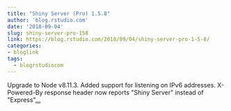 ```yaml
---
title: "Shiny Server (Pro) 1.5.8"
author: 'blog.rstudio.com'
date: '2018-09-04'
slug: shiny-server-pro-158
link: https://blog.rstudio.com/2018/09/04/shiny-server-pro-1-5-8/
categories:
- bloglink
tags:
  - blogrstudiocom
---
```


Upgrade to Node v8.11.3. Added support for listening on IPv6 addresses. X-Powered-By response header now reports "Shiny Server" instead of "Express"[... <i class="fas fa-external-link-alt"></i>](https://blog.rstudio.com/2018/09/04/shiny-server-pro-1-5-8/)

